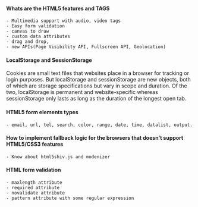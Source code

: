 

#### Whats are the HTML5 features and TAGS
	
	- Multimedia support with audio, video tags
	- Easy form validation
	- canvas to draw
	- custom data attributes 
	- drag and drop, 
	- new APIs(Page Visibility API, Fullscreen API, Geolocation)
	
#### LocalStorage and SessionStorage
Cookies are small text files that websites place in a browser for tracking or login purposes. But localStorage and sessionStorage are new objects, both of which are storage specifications but vary in scope and duration. Of the two, localStorage is permanent and website-specific whereas sessionStorage only lasts as long as the duration of the longest open tab.

#### HTML5 form elements types

	- email, url, tel, search, color, range, date, time, datalist, output.

#### How to implement fallback logic for the browsers that doesn’t support HTML5/CSS3 features

	- Know about html5shiv.js and modenizer 

#### HTML form validation

	- maxlength attribute
	- required attribute
	- novalidate attribute
	- pattern attribute with some regular expression
